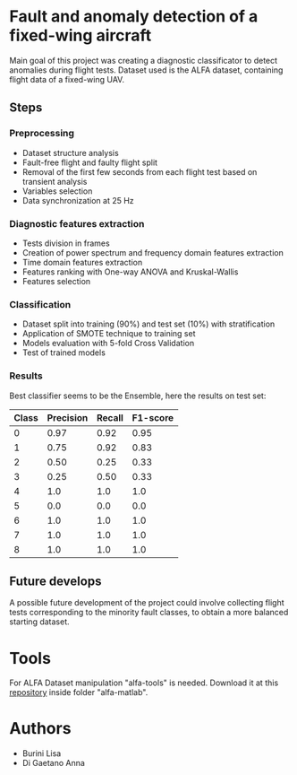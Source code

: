 # Fault and anomaly detection of a fixed-wing aircraft

Main goal of this project was creating a diagnostic classificator to detect anomalies during flight tests.
 Dataset used is the ALFA dataset, containing flight data of a fixed-wing UAV. 
 
 ## Steps
 ### Preprocessing 

 - Dataset structure analysis
 - Fault-free flight and faulty flight split
 - Removal of the first few seconds from each flight test based on transient analysis
 - Variables selection
 - Data synchronization at 25 Hz


### Diagnostic features extraction
- Tests division in frames
- Creation of power spectrum and frequency domain features extraction
- Time domain features extraction
- Features ranking with One-way ANOVA and Kruskal-Wallis
- Features selection


### Classification
- Dataset split into training (90%) and test set (10%) with stratification
- Application of SMOTE technique to training set
- Models evaluation with 5-fold Cross Validation
- Test of trained models

### Results
 
 Best classifier seems to be the Ensemble, here the results on test set:

| Class | Precision | Recall | F1-score
|--|--|--|--|
|  	0	|   0.97	|	0.92 | 0.95
|  	1	|  	0.75	|	0.92 | 0.83
|  	2	|  0.50		|	0.25 | 0.33
|  	3	|  	0.25	|	0.50 | 0.33
|  	4	|  	1.0		|	1.0	  | 1.0
|  	5	|  	0.0		|	0.0	  | 0.0
|  	6	|  	1.0		|	1.0	  |1.0
|  	7	|  	1.0		|	1.0	  |1.0
|  	8	|  	1.0		|	1.0	  |1.0





## Future develops
A possible future development of the project could involve collecting flight tests corresponding to the minority fault classes, to obtain a more balanced starting dataset.
  
 
# Tools

For ALFA Dataset manipulation "alfa-tools" is needed. Download it at this [repository](https://github.com/castacks/alfa-dataset-tools) inside folder "alfa-matlab".

# Authors
- Burini Lisa
- Di Gaetano Anna
